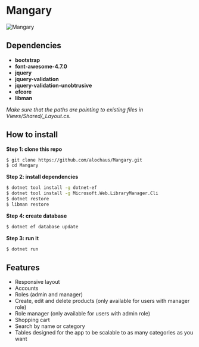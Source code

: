 # Mangary

![Mangary](/README_media/Mangary.gif)

## Dependencies

- **bootstrap**
- **font-awesome-4.7.0**
- **jquery**
- **jquery-validation**
- **jquery-validation-unobtrusive**
- **efcore**
- **libman**

*Make sure that the paths are pointing to existing files in Views/Shared/_Layout.cs.*

## How to install

**Step 1: clone this repo**
```bash
$ git clone https://github.com/alochaus/Mangary.git
$ cd Mangary
```

**Step 2: install dependencies**
```bash
$ dotnet tool install -g dotnet-ef
$ dotnet tool install -g Microsoft.Web.LibraryManager.Cli
$ dotnet restore
$ libman restore
```

**Step 4: create database**
```bash
$ dotnet ef database update
```

**Step 3: run it**
```bash
$ dotnet run
```

## Features

- Responsive layout
- Accounts
- Roles (admin and manager)
- Create, edit and delete products (only available for users with manager role)
- Role manager (only available for users with admin role)
- Shopping cart
- Search by name or category
- Tables designed for the app to be scalable to as many categories as you want
